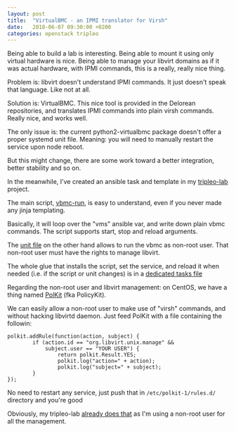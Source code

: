 ```yaml
---
layout: post
title:  "VirtualBMC - an IPMI translator for Virsh"
date:   2018-06-07 09:30:00 +0200
categories: openstack tripleo
---
```


Being able to build a lab is interesting. Being able to mount it using only
virtual hardware is nice. Being able to manage your libvirt domains as if it
was actual hardware, with IPMI commands, this is a really, really nice thing.

Problem is: libvirt doesn't understand IPMI commands. It just doesn't speak
that language. Like not at all.

Solution is: VirtualBMC. This nice tool is provided in the Delorean
repositories, and translates IPMI commands into plain virsh commands. Really
nice, and works well.

The only issue is: the current python2-virtualbmc package doesn't offer a
proper systemd unit file. Meaning: you will need to manually restart the
service upon node reboot.

But this might change, there are some work toward a better integration,
better stability and so on.

In the meanwhile, I've created an ansible task and template in my
[tripleo-lab](https://github.com/cjeanner/tripleo-lab) project.

The main script,
[vbmc-run](https://github.com/cjeanner/tripleo-lab/blob/master/roles/builder/templates/vbmc-run.j2),
is easy to understand, even if you never made any jinja templating.

Basically, it will loop over the "vms" ansible var, and write down plain
vbmc commands. The script supports start, stop and reload arguments.

The
[unit file](https://github.com/cjeanner/tripleo-lab/blob/master/roles/builder/templates/vbmc.service.j2)
on the other hand allows to run the vbmc as non-root user. That non-root
user must have the rights to manage libvirt.

The whole glue that installs the script, set the service, and reload it when
needed (i.e. if the script or unit changes) is in a
[dedicated tasks file](https://github.com/cjeanner/tripleo-lab/blob/master/roles/builder/tasks/virtualbmc.yaml)

Regarding the non-root user and libvirt management: on CentOS, we have a
thing named [PolKit](https://en.wikipedia.org/wiki/Polkit) (fka PolicyKit).

We can easily allow a non-root user to make use of "virsh" commands, and
without hacking libvirtd daemon. Just feed PolKit with a file containing
the followin:

```
polkit.addRule(function(action, subject) {
        if (action.id == "org.libvirt.unix.manage" &&
            subject.user == "YOUR USER") {
                return polkit.Result.YES;
                polkit.log("action=" + action);
                polkit.log("subject=" + subject);
        }
});

```

No need to restart any service, just push that in
```/etc/polkit-1/rules.d/``` directory and you're good

Obviously, my tripleo-lab
[already does that](https://github.com/cjeanner/tripleo-lab/blob/master/roles/builder/tasks/libvirt.yaml#L30-L42)
as I'm using a non-root user for all the management.

